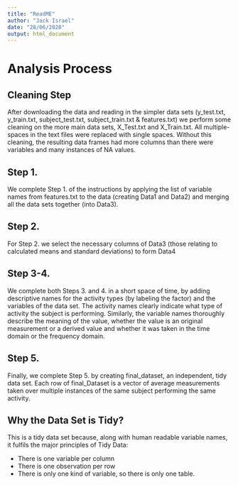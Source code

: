 ```yaml
---
title: "ReadME"
author: "Jack Israel"
date: "28/06/2020"
output: html_document
---
```


# Analysis Process

## Cleaning Step

After downloading the data and reading in the simpler data sets (y_test.txt, y_train.txt, subject_test.txt, subject_train.txt & features.txt) we perform some cleaning on the more main data sets, X_Test.txt and X_Train.txt. All multiple-spaces in the text files were replaced with single spaces. Without this cleaning, the resulting data frames had more columns than there were variables and many instances of NA values.

## Step 1.
We complete Step 1. of the instructions by applying the list of variable names from features.txt to the data (creating Data1 and Data2) and merging all the data sets together (into Data3).

## Step 2.
For Step 2. we select the necessary columns of Data3 (those relating to calculated means and standard deviations) to form Data4

## Step 3-4.
We complete both Steps 3. and 4. in a short space of time, by adding descriptive names for the activity types (by labeling the factor) and the variables of the data set. The activity names clearly indicate what type of activity the subject is performing. Similarly, the variable names thoroughly describe the meaning of the value, whether the value is an original measurement or a derived value and whether it was taken in the time domain or the frequency domain.

## Step 5.
Finally, we complete Step 5. by creating final_dataset, an independent, tidy data set.
Each row of final_Dataset is a vector of average measurements taken over multiple instances of the same subject performing the same activity. 

## Why the Data Set is Tidy?
This is a tidy data set because, along with human readable variable names, it fulfils the major principles of Tidy Data:

* There is one variable per column
* There is one observation per row
* There is only one kind of variable, so there is only one table.

